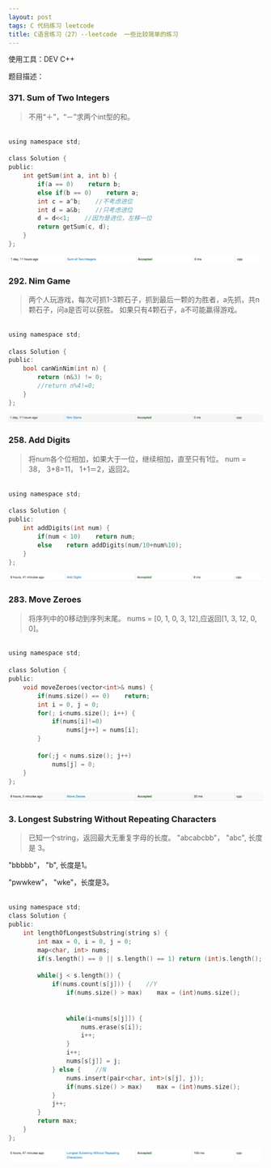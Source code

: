 ```yaml
---
layout: post
tags: C 代码练习 leetcode
title: C语言练习（27）--leetcode  一些比较简单的练习
---
```


使用工具：DEV C++

题目描述：  

### 371. Sum of Two Integers ###

> 不用“＋”，“－”求两个int型的和。

```c

using namespace std;

class Solution {
public:
	int getSum(int a, int b) {
		if(a == 0)    return b;
		else if(b == 0)    return a;
		int c = a^b;    //不考虑进位
		int d = a&b;    //只考虑进位
		d = d<<1;    //因为是进位，左移一位
		return getSum(c, d); 
	}
};

```

![](/assets/img/2016-08-21-C27/1.png)

### 292. Nim Game ###

> 两个人玩游戏，每次可抓1-3颗石子，抓到最后一颗的为胜者，a先抓，共n颗石子，问a是否可以获胜。
如果只有4颗石子，a不可能赢得游戏。


```c

using namespace std;

class Solution {
public:
    bool canWinNim(int n) {
        return (n&3) != 0;
        //return n%4!=0;
    }
};

```

![](/assets/img/2016-08-21-C27/2.png)

### 258. Add Digits ###

> 将num各个位相加，如果大于一位，继续相加，直至只有1位。
num = 38， 3+8=11， 1+1＝2，返回2。

```c

using namespace std;

class Solution {
public:
    int addDigits(int num) {
        if(num < 10)    return num;
        else    return addDigits(num/10+num%10);
    }
};

```

![](/assets/img/2016-08-21-C27/3.png)

### 283. Move Zeroes ###

> 将序列中的0移动到序列末尾。
nums = [0, 1, 0, 3, 12],应返回[1, 3, 12, 0, 0]。

```c

using namespace std;

class Solution {
public:
    void moveZeroes(vector<int>& nums) {
        if(nums.size() == 0)    return;
        int i = 0, j = 0;
        for(; i<nums.size(); i++) {
            if(nums[i]!=0)
                nums[j++] = nums[i];
        }
        
        for(;j < nums.size(); j++)
            nums[j] = 0;
    }
};

```

![](/assets/img/2016-08-21-C27/4.png)

### 3. Longest Substring Without Repeating Characters ###

> 已知一个string，返回最大无重复字母的长度。
"abcabcbb"， "abc", 长度是 3。

"bbbbb"， "b", 长度是1。

"pwwkew"， "wke"，长度是3。

```c

using namespace std;
class Solution {
public:
    int lengthOfLongestSubstring(string s) {
        int max = 0, i = 0, j = 0;
        map<char, int> nums;
        if(s.length() == 0 || s.length() == 1) return (int)s.length();
        
        while(j < s.length()) {
            if(nums.count(s[j])) {    //Y
                if(nums.size() > max)    max = (int)nums.size();
                
                
                while(i<nums[s[j]]) {
                    nums.erase(s[i]);
                    i++;
                }
                i++;
                nums[s[j]] = j;
            } else {    //N
                nums.insert(pair<char, int>(s[j], j));
                if(nums.size() > max)    max = (int)nums.size();
            }
            j++;
        }
        return max;
    }
};

```

![](/assets/img/2016-08-21-C27/5.png)
